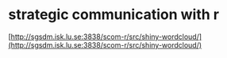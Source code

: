 # strategic communication with r
[http://sgsdm.isk.lu.se:3838/scom-r/src/shiny-wordcloud/](http://sgsdm.isk.lu.se:3838/scom-r/src/shiny-wordcloud/)
